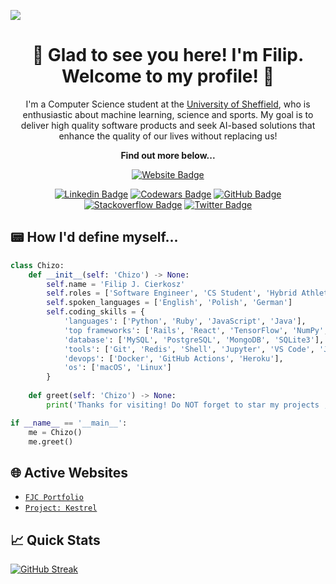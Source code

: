 ![](https://visitcount.itsvg.in/api?id=chizo4&label=Profile%20Views&color=12&icon=1&pretty=true)

<h1 align="center">
  🫡 Glad to see you here! I'm Filip. Welcome to my profile! 🤝
</h1>

<p align="center">
  I'm a Computer Science student at the <a href="https://www.sheffield.ac.uk/">University of Sheffield</a>, who is enthusiastic about machine learning, science and sports. My goal is to deliver high quality software products and seek AI-based solutions that enhance the quality of our lives without replacing us!
</p>

<p align="center">
   <b>Find out more below...</b>
</p>

<div align="center">
  
  [![Website Badge](https://img.shields.io/badge/Visit_My_Website-3108d4?style=for-the-badge&logo=starship&logoColor=white)](https://filipcierkosz.com)
  
</div>

<div align="center">

  [![Linkedin Badge](https://img.shields.io/badge/Linkedin-0077B5?style=for-the-badge&logo=linkedin&logoColor=white)](https://www.linkedin.com/in/filip-cierkosz/)
  [![Codewars Badge](https://img.shields.io/badge/Codewars-FF0000?style=for-the-badge&logo=codewars&logoColor=white)](https://www.codewars.com/users/chizo4)
  [![GitHub Badge](https://img.shields.io/badge/GitHub-12100E?style=for-the-badge&logo=github&logoColor=white)](https://github.com/chizo4)
  [![Stackoverflow Badge](https://img.shields.io/badge/stackoverflow-FF4500?style=for-the-badge&logo=stackoverflow&logoColor=white)](https://stackoverflow.com/users/16192228/chizo4)
  [![Twitter Badge](https://img.shields.io/badge/Twitter-00ACEE?style=for-the-badge&logo=twitter&logoColor=white)](https://twitter.com/cierkoszfilip)

</div>

## 📟 How I'd define myself...

```python
class Chizo:
    def __init__(self: 'Chizo') -> None:
        self.name = 'Filip J. Cierkosz'
        self.roles = ['Software Engineer', 'CS Student', 'Hybrid Athlete']
        self.spoken_languages = ['English', 'Polish', 'German']
        self.coding_skills = {
            'languages': ['Python', 'Ruby', 'JavaScript', 'Java'],
            'top frameworks': ['Rails', 'React', 'TensorFlow', 'NumPy', 'OpenCV'],
            'database': ['MySQL', 'PostgreSQL', 'MongoDB', 'SQLite3'],
            'tools': ['Git', 'Redis', 'Shell', 'Jupyter', 'VS Code', 'Jira'],
            'devops': ['Docker', 'GitHub Actions', 'Heroku'],
            'os': ['macOS', 'Linux']
        }
        
    def greet(self: 'Chizo') -> None:
        print('Thanks for visiting! Do NOT forget to star my projects ;)')

if __name__ == '__main__':
    me = Chizo()
    me.greet()
```

## 🌐 Active Websites
- [```FJC Portfolio```](https://filipcierkosz.com/)
- [```Project: Kestrel```](https://project-kestrel.co.uk/)

## 📈 Quick Stats

[![GitHub Streak](https://streak-stats.demolab.com?user=chizo4&theme=tokyonight-duo&date_format=j%20M%5B%20Y%5D&card_width=500)](https://git.io/streak-stats)

